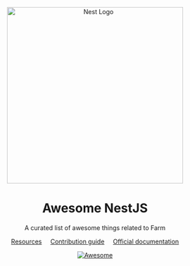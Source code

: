 <div align="center">
  <p align="center">
    <a href="https://farm-fe.github.io/" target="blank"><img src="https://raw.githubusercontent.com/farm-fe/farm/main/assets/logo.png" width="400" alt="Nest Logo" /></a>
  </p>
<h1>Awesome NestJS</h1>
<p>A curated list of awesome things related to Farm</p>

<a href="#resources">Resources</a>
&nbsp;&nbsp;&nbsp;
<a href="CONTRIBUTING.md">Contribution guide</a>
&nbsp;&nbsp;&nbsp;
<a href="https://farm-fe.github.io/">Official documentation</a>

  <a href="https://awesome.re">
    <img src="https://awesome.re/badge.svg" alt="Awesome">
  </a>
</div>
